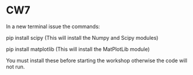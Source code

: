 # CW7

In a new terminal issue the commands:

pip install scipy
(This will install the Numpy and Scipy modules)

pip install matplotlib
(This will install the MatPlotLib module)

You must install these before starting the workshop otherwise the code will not run.
